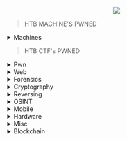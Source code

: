 <p align="center">

<img src="https://github.com/jon-brandy/hackthebox/assets/70703371/a51e7b6d-ea3f-48c8-b786-075775c22ce9"> 
  
</p>


> HTB MACHINE'S PWNED


<details>
<br>
<summary> Machines </summary>

|No.|Column 1|Column 2|Column 3|
|:-:|:-------:|:-------:|:-------:|
|1. |[Blue](https://github.com/jon-brandy/hackthebox/blob/main/Categories/Machines/Blue/README.md)|[Jerry](https://github.com/jon-brandy/hackthebox/blob/main/Categories/Machines/Jerry/README.md)|[Lame](https://github.com/jon-brandy/hackthebox/blob/main/Categories/Machines/Lame/README.md)|
|2. |[Netmon](https://github.com/jon-brandy/hackthebox/blob/main/Categories/Machines/Netmon/README.md)|[Photobomb](https://github.com/jon-brandy/hackthebox/blob/main/Categories/Machines/Photobomb/README.md)|[Precious](https://github.com/jon-brandy/hackthebox/blob/main/Categories/Machines/Precious/README.md)|
|3. |[Shoppy](https://github.com/jon-brandy/hackthebox/blob/main/Categories/Machines/Shoppy/README.md)|[Cap](https://github.com/jon-brandy/hackthebox/blob/main/Categories/Machines/Cap/README.md)|[Busqueda](https://github.com/jon-brandy/hackthebox/blob/main/Categories/Machines/Busqueda/README.md)|
|4. |[Knife](https://github.com/jon-brandy/hackthebox/blob/main/Categories/Machines/Knife/README.md)|[Bashed](https://github.com/jon-brandy/hackthebox/blob/main/Categories/Machines/Bashed/README.md)|[Shocker](https://github.com/jon-brandy/hackthebox/blob/main/Categories/Machines/Shocker/README.md)|
|5. |[Beep](https://github.com/jon-brandy/hackthebox/blob/main/Categories/Machines/Beep/README.md)|[Blocky](https://github.com/jon-brandy/hackthebox/blob/main/Categories/Machines/Blocky/README.md)|[Bank](https://github.com/jon-brandy/hackthebox/blob/main/Categories/Machines/Bank/README.md)|
|6. |[Nibbles](https://github.com/jon-brandy/hackthebox/blob/main/Categories/Machines/Nibbles/README.md)|[SteamCloud](https://github.com/jon-brandy/hackthebox/blob/main/Categories/Machines/SteamCloud/README.md)|[Keeper](https://github.com/jon-brandy/hackthebox/blob/main/Categories/Machines/Keeper/README.md)|
|7. |[Optimum](https://github.com/jon-brandy/hackthebox/blob/main/Categories/Machines/Optimum/README.md)|[Legacy](https://github.com/jon-brandy/hackthebox/blob/main/Categories/Machines/Legacy/README.md)|[Granny](https://github.com/jon-brandy/hackthebox/blob/main/Categories/Machines/Granny/README.md)|
|8. |[Grandpa](https://github.com/jon-brandy/hackthebox/blob/main/Categories/Machines/Grandpa/README.md)|[Devel](https://github.com/jon-brandy/hackthebox/blob/main/Categories/Machines/Devel/README.md)|[Horizontall](https://github.com/jon-brandy/hackthebox/blob/main/Categories/Machines/Horizontall/README.md)|
|9. |[Validation](https://github.com/jon-brandy/hackthebox/blob/main/Categories/Machines/Validation/README.md)|[Nunchucks](https://github.com/jon-brandy/hackthebox/blob/main/Categories/Machines/Nunchucks/README.md)|[Late](https://github.com/jon-brandy/hackthebox/blob/main/Categories/Machines/Late/README.md)|
|10. |[BountyHunter](https://github.com/jon-brandy/hackthebox/blob/main/Categories/Machines/BountyHunter/README.md)|[Mirai](https://github.com/jon-brandy/hackthebox/blob/main/Categories/Machines/Mirai/README.md)|[Armageddon](https://github.com/jon-brandy/hackthebox/blob/main/Categories/Machines/Armageddon/README.md)|
|11. |[Paper](https://github.com/jon-brandy/hackthebox/blob/main/Categories/Machines/Paper/README.md)|[MonitorsTwo](https://github.com/jon-brandy/hackthebox/blob/main/Categories/Machines/MonitorsTwo/README.md)|[Inject](https://github.com/jon-brandy/hackthebox/blob/main/Categories/Machines/Inject/README.md)|
|12. |[Sau](https://github.com/jon-brandy/hackthebox/blob/main/Categories/Machines/Sau/README.md)|[Pilgrimage](https://github.com/jon-brandy/hackthebox/blob/main/Categories/Machines/Pilgrimage/README.md)|[CozyHosting](https://github.com/jon-brandy/hackthebox/blob/main/Categories/Machines/CozyHosting/README.md)|
|13. |[Topology](https://github.com/jon-brandy/hackthebox/blob/main/Categories/Machines/Topology/README.md)|[Explore](https://github.com/jon-brandy/hackthebox/blob/main/Categories/Machines/Explore/README.md)|[Previse](https://github.com/jon-brandy/hackthebox/blob/main/Categories/Machines/Previse/README.md)|
|14. |[Broker](https://github.com/jon-brandy/hackthebox/blob/main/Categories/Machines/Broker/README.md)|[Delivery](https://github.com/jon-brandy/hackthebox/blob/main/Categories/Machines/Delivery/README.md)|[Codify](https://github.com/jon-brandy/hackthebox/blob/main/Categories/Machines/Codify/README.md)|
|15. |[Analytics](https://github.com/jon-brandy/hackthebox/blob/main/Categories/Machines/Analytics/README.md)|||



</details>




> HTB CTF's PWNED

<details>
<br>
<summary> Pwn </summary>

|No.|Column 1|Column 2|Column 3|
|:-:|:-------:|:-------:|:-------:|
|1. |[racecar](https://github.com/Bread-Yolk/hackthebox/tree/main/Categories/Pwn/racecar)|[You know 0xDiablos](https://github.com/Bread-Yolk/hackthebox/tree/main/Categories/Pwn/You%20know%200xDiablos)|[Jeeves](https://github.com/Bread-Yolk/hackthebox/tree/main/Categories/Pwn/Jeeves)|
|2. |[Space pirate: Entrypoint](https://github.com/Bread-Yolk/hackthebox/tree/main/Categories/Pwn/Space%20pirate%3A%20Entrypoint)|[Reg](https://github.com/Bread-Yolk/hackthebox/tree/main/Categories/Pwn/Reg)|[Space pirate: Going Deeper](https://github.com/Bread-Yolk/hackthebox/tree/main/Categories/Pwn/Space%20pirate%3A%20Going%20Deeper)|
|3. |[Bat Computer](https://github.com/Bread-Yolk/hackthebox/tree/main/Categories/Pwn/Bat%20Computer)|[Blacksmith](https://github.com/Bread-Yolk/hackthebox/tree/main/Categories/Pwn/Blacksmith)|[Shooting star](https://github.com/Bread-Yolk/hackthebox/tree/main/Categories/Pwn/Shooting%20star)|
|4. |[HTB Console](https://github.com/Bread-Yolk/hackthebox/tree/main/Categories/Pwn/HTB%20Console)|[Optimistic](https://github.com/Bread-Yolk/hackthebox/tree/main/Categories/Pwn/Optimistic)|[Restaurant](https://github.com/Bread-Yolk/hackthebox/tree/main/Categories/Pwn/Restaurant)|
|5. |[Entity](https://github.com/Bread-Yolk/hackthebox/tree/main/Categories/Pwn/Entity)|[Getting Started](https://github.com/Bread-Yolk/hackthebox/tree/main/Categories/Pwn/Getting%20Started)|[Questionnaire](https://github.com/Bread-Yolk/hackthebox/tree/main/Categories/Pwn/Questionnaire)|
|6. |[Nightmare](https://github.com/Bread-Yolk/hackthebox/blob/main/Categories/Pwn/Nightmare/README.md)|[Void](https://github.com/Bread-Yolk/hackthebox/blob/main/Categories/Pwn/Void/README.md)|[Fleet Management](https://github.com/Bread-Yolk/hackthebox/blob/main/Categories/Pwn/Fleet%20Management/README.md)|
|7. |[Vault-breaker](https://github.com/jon-brandy/hackthebox/blob/main/Categories/Pwn/Vault-breaker/README.md)|[Spooky Time](https://github.com/jon-brandy/hackthebox/blob/main/Categories/Pwn/Spooky%20Time/README.md)|[Space pirate: Retribution](https://github.com/jon-brandy/hackthebox/blob/main/Categories/Pwn/Space%20pirate%3A%20Retribution/README.md)|
|8. |[Space](https://github.com/jon-brandy/hackthebox/blob/main/Categories/Pwn/Space/README.md)|[Leet Test](https://github.com/jon-brandy/hackthebox/blob/main/Categories/Pwn/Leet%20Test/README.md)|[Trick or Deal](https://github.com/jon-brandy/hackthebox/blob/main/Categories/Pwn/Trick%20or%20Deal/README.md)|
|9. |[PwnShop](https://github.com/jon-brandy/hackthebox/blob/main/Categories/Pwn/PwnShop/README.md)|[Finale](https://github.com/jon-brandy/hackthebox/blob/main/Categories/Pwn/Finale/README.md)|[Hellhound](https://github.com/jon-brandy/hackthebox/blob/main/Categories/Pwn/Hellhound/README.md)|
|10. |[Sacred Scrolls: Revenge](https://github.com/jon-brandy/hackthebox/blob/main/Categories/Pwn/Sacred%20Scrolls%3A%20Revenge/README.md)|[Sick ROP](https://github.com/jon-brandy/hackthebox/blob/main/Categories/Pwn/Sick%20ROP/README.md)|[What does the f say?](https://github.com/jon-brandy/hackthebox/blob/main/Categories/Pwn/What%20does%20the%20f%20say%3F/README.md)|


</details>


<details>
<br>
<summary> Web </summary>
  
|No.|Column 1|Column 2|Column 3|
|:-:|:-------:|:-------:|:-------:|
|1. |[Templated](https://github.com/Bread-Yolk/hackthebox/blob/main/Categories/Web/Templated/README.md)|[LoveTok](https://github.com/Bread-Yolk/hackthebox/blob/main/Categories/Web/LoveTok/README.md)|[Phonebook](https://github.com/Bread-Yolk/hackthebox/blob/main/Categories/Web/Phonebook/README.md)|
|2. |[Spookifier](https://github.com/Bread-Yolk/hackthebox/blob/main/Categories/Web/Spookifier/README.md)|[looking glass](https://github.com/Bread-Yolk/hackthebox/blob/main/Categories/Web/looking%20glass/README.md)|[sanitize](https://github.com/Bread-Yolk/hackthebox/blob/main/Categories/Web/sanitize/README.md)|
|3. |[baby auth](https://github.com/Bread-Yolk/hackthebox/blob/main/Categories/Web/baby%20auth/README.md)|[baby BonChewerCon](https://github.com/Bread-Yolk/hackthebox/blob/main/Categories/Web/baby%20BoneChewerCon/README.md)|[Full Stack Conf](https://github.com/Bread-Yolk/hackthebox/blob/main/Categories/Web/Full%20Stack%20Conf/README.md)|
|4. |[baby interdimensional internet](https://github.com/Bread-Yolk/hackthebox/blob/main/Categories/Web/baby%20interdimensional%20internet/README.md)|[Juggling facts](https://github.com/Bread-Yolk/hackthebox/blob/main/Categories/Web/Juggling%20facts/README.md)|[baby nginxatsu](https://github.com/Bread-Yolk/hackthebox/blob/main/Categories/Web/baby%20nginxatsu/README.md)|
|5. |[baby todo or not todo](https://github.com/Bread-Yolk/hackthebox/blob/main/Categories/Web/baby%20todo%20or%20not%20todo/README.md)|[baby WAFfles order](https://github.com/Bread-Yolk/hackthebox/blob/main/Categories/Web/baby%20WAFfles%20order/README.md)|[BlinkerFluids](https://github.com/Bread-Yolk/hackthebox/blob/main/Categories/Web/BlinkerFluids/README.md)|
|6. |[Orbital](https://github.com/Bread-Yolk/hackthebox/blob/main/Categories/Web/Orbital/README.md)|[Trapped Source](https://github.com/Bread-Yolk/hackthebox/blob/main/Categories/Web/Trapped%20Source/README.md)|[Passman](https://github.com/jon-brandy/hackthebox/blob/main/Categories/Web/Passman/README.md)|

</details>


<details>
<br>
<summary> Forensics </summary>
  
|No.|Column 1|Column 2|Column 3|
|:-:|:-------:|:-------:|:-------:|
|1. |[Illumination](https://github.com/Bread-Yolk/hackthebox/blob/main/Categories/Forensics/Illumination/README.md)|[MarketDump](https://github.com/Bread-Yolk/hackthebox/blob/main/Categories/Forensics/MarketDump/README.md)|[Wrong Spooky Seasaon](https://github.com/Bread-Yolk/hackthebox/blob/main/Categories/Forensics/Wrong%20Spooky%20Season/README.md)|
|2. |[Marshal in the Middle](https://github.com/Bread-Yolk/hackthebox/blob/main/Categories/Forensics/Marshal%20in%20the%20Middle/README.md)|[Chase](https://github.com/Bread-Yolk/hackthebox/blob/main/Categories/Forensics/Chase/README.md)|[Event Horizon](https://github.com/Bread-Yolk/hackthebox/blob/main/Categories/Forensics/Event%20Horizon/README.md)|
|3. |[Insider](https://github.com/Bread-Yolk/hackthebox/blob/main/Categories/Forensics/Insider/README.md)|[Export](https://github.com/Bread-Yolk/hackthebox/blob/main/Categories/Forensics/Export/README.md)|[Persistence](https://github.com/Bread-Yolk/hackthebox/blob/main/Categories/Forensics/Persistence/README.md)|
|4. |[No Place To Hide](https://github.com/Bread-Yolk/hackthebox/blob/main/Categories/Forensics/No%20Place%20To%20Hide/README.md)|[Lure](https://github.com/Bread-Yolk/hackthebox/blob/main/Categories/Forensics/Lure/README.md)|[Logger](https://github.com/Bread-Yolk/hackthebox/blob/main/Categories/Forensics/Logger/README.md)|
|5. |[Halloween Invitation](https://github.com/Bread-Yolk/hackthebox/blob/main/Categories/Forensics/Halloween%20Invitation/README.md)|[Peel Back The Layers](https://github.com/Bread-Yolk/hackthebox/blob/main/Categories/Forensics/Peel%20Back%20The%20Layers/README.md)|[Reminiscent](https://github.com/Bread-Yolk/hackthebox/blob/main/Categories/Forensics/Reminiscent/README.md)|
|6. |[Intergalactic Recovery](https://github.com/Bread-Yolk/hackthebox/blob/main/Categories/Forensics/Intergalactic%20Recovery/README.md)|[Downgrade](https://github.com/Bread-Yolk/hackthebox/blob/main/Categories/Forensics/Downgrade/README.md)|[Automation](https://github.com/Bread-Yolk/hackthebox/blob/main/Categories/Forensics/Automation/README.md)|
|7. |[Perseverance](https://github.com/Bread-Yolk/hackthebox/blob/main/Categories/Forensics/Perseverance/README.md)|[Deadly Arthropod](https://github.com/Bread-Yolk/hackthebox/blob/main/Categories/Forensics/Deadly%20Arthropod/README.md)|[Keep Tryin'](https://github.com/Bread-Yolk/hackthebox/blob/main/Categories/Forensics/Keep%20Tryin'/README.md)|
|8. |[Strike Back](https://github.com/Bread-Yolk/hackthebox/blob/main/Categories/Forensics/Strike%20Back/README.md)|[Diagnostic](https://github.com/Bread-Yolk/hackthebox/blob/main/Categories/Forensics/Diagnostic/README.md)|[Fake News](https://github.com/Bread-Yolk/hackthebox/blob/main/Categories/Forensics/Fake%20News/README.md)|
|9. |[POOF](https://github.com/Bread-Yolk/hackthebox/blob/main/Categories/Forensics/POOF/README.md)|[Alien Cradle](https://github.com/Bread-Yolk/hackthebox/blob/main/Categories/Forensics/Alien%20Cradle/README.md)|[Extraterrestrial Persistence](https://github.com/Bread-Yolk/hackthebox/blob/main/Categories/Forensics/Extraterrestrial%20Persistence/README.md)|
|10. |[Artifact Of Dangerous Sighting](https://github.com/Bread-Yolk/hackthebox/blob/main/Categories/Forensics/Artifact%20Of%20Dangerous%20Sighting/README.md)|[oBfsC4t10n2](https://github.com/Bread-Yolk/hackthebox/blob/main/Categories/Forensics/oBfsC4t10n2/README.md)|[Packet Cyclone](https://github.com/Bread-Yolk/hackthebox/blob/main/Categories/Forensics/Packet%20Cyclone/README.md)|

  

</details>

<details>
<br>
<summary> Cryptography </summary>

|No.|Column 1|Column 2|Column 3|
|:-:|:-------:|:-------:|:-------:|
|1. |[BabyEncryption](https://github.com/jon-brandy/hackthebox/blob/main/Categories/Cryptography/BabyEncryption/README.md)|[xorxorxor](https://github.com/jon-brandy/hackthebox/tree/main/Categories/Cryptography/xorxorxor)|[Android in the Middle](https://github.com/jon-brandy/hackthebox/blob/main/Categories/Cryptography/Android-in-the-Middle/README.md)|
|2. |[Weak RSA](https://github.com/jon-brandy/hackthebox/blob/main/Categories/Cryptography/Weak%20RSA/README.md)|[Classic, yet complicated!](https://github.com/jon-brandy/hackthebox/blob/main/Categories/Cryptography/Classic%2C%20yet%20complicated!/README.md)|[Brainy's Cipher](https://github.com/jon-brandy/hackthebox/blob/main/Categories/Cryptography/Brainy's%20Cipher/README.md)|
|3. |[Gonna-Lift-Em-All](https://github.com/jon-brandy/hackthebox/blob/main/Categories/Cryptography/Gonna-Lift-Em-All/README.md)|[Ancient Encodings](https://github.com/jon-brandy/hackthebox/blob/main/Categories/Cryptography/Ancient%20Encodings/README.md)|[Nuclear Sale](https://github.com/Bread-Yolk/hackthebox/blob/main/Categories/Cryptography/Nuclear%20Sale/README.md)|



</details>


<details>
<br>
<summary> Reversing </summary>
  
|No.|Column 1|Column 2|Column 3|
|:-:|:-------:|:-------:|:-------:|
|1. |[Impossible Password](https://github.com/jon-brandy/hackthebox/blob/main/Categories/Reversing/Impossible%20Password/README.md)|[Bypass](https://github.com/jon-brandy/hackthebox/blob/main/Categories/Reversing/Bypass/README.md)|[Behind the Scenes](https://github.com/jon-brandy/hackthebox/blob/main/Categories/Reversing/Behind%20the%20Scenes/README.md)|
|2. |[WIDE](https://github.com/jon-brandy/hackthebox/blob/main/Categories/Reversing/WIDE/README.md)|[Baby RE](https://github.com/jon-brandy/hackthebox/blob/main/Categories/Reversing/Baby%20RE/README.md)|[You Cant C Me](https://github.com/jon-brandy/hackthebox/blob/main/Categories/Reversing/You%20Cant%20C%20Me/README.md)|
|3. |[Find The Easy Pass](https://github.com/jon-brandy/hackthebox/blob/main/Categories/Reversing/Find%20The%20Easy%20Pass/README.md)|[Baby Crypt](https://github.com/jon-brandy/hackthebox/blob/main/Categories/Reversing/Baby%20Crypt/README.md)|[Ransom](https://github.com/jon-brandy/hackthebox/blob/main/Categories/Reversing/Ransom/README.md)|
|4. |[Anti Flag](https://github.com/Bread-Yolk/hackthebox/tree/main/Categories/Reversing/Anti%20Flag)|[Ouija](https://github.com/jon-brandy/hackthebox/blob/main/Categories/Reversing/Ouija/README.md)|[Tear Or Dear](https://github.com/jon-brandy/hackthebox/blob/main/Categories/Reversing/Tear%20Or%20Dear/README.md)|
|5. |[Rebuilding](https://github.com/jon-brandy/hackthebox/blob/main/Categories/Reversing/Rebuilding/README.md)|[Teleport](https://github.com/jon-brandy/hackthebox/blob/main/Categories/Reversing/Teleport/README.md)|[Hunting License](https://github.com/jon-brandy/hackthebox/blob/main/Categories/Reversing/Hunting%20License/README.md)|

</details>


<details>
<br>
<summary> OSINT </summary>

|No.|Column 1|Column 2|Column 3|
|:-:|:-------:|:-------:|:-------:|
|1. |[Easy Phish](https://github.com/jon-brandy/hackthebox/blob/main/Categories/OSINT/Easy%20Phish/README.md)|[Infiltration](https://github.com/jon-brandy/hackthebox/blob/main/Categories/OSINT/Infiltration/README.md)|[Money Flowz](https://github.com/jon-brandy/hackthebox/blob/main/Categories/OSINT/Money%20Flowz/README.md)|
|2. |[Missing in Action](https://github.com/jon-brandy/hackthebox/blob/main/Categories/OSINT/Missing%20in%20Action/README.md)|[ID Exposed](https://github.com/jon-brandy/hackthebox/blob/main/Categories/OSINT/ID%20Exposed/README.md)|[0ld is g0ld](https://github.com/jon-brandy/hackthebox/blob/main/Categories/OSINT/0ld%20is%20g0ld/README.md)|


</details>


</details>

<details>
<br>
<summary> Mobile </summary>

|No.|Column 1|Column 2|Column 3|
|:-:|:-------:|:-------:|:-------:|
|1. |[Cat](https://github.com/jon-brandy/hackthebox/blob/main/Categories/Mobile/Cat/README.md)|[Don't Overreact](https://github.com/jon-brandy/hackthebox/blob/main/Categories/Mobile/Don't%20Overreact/README.md)|[APKey](https://github.com/jon-brandy/hackthebox/blob/main/Categories/Mobile/APKey/README.md)|
|2. |[Pinned](https://github.com/jon-brandy/hackthebox/blob/main/Categories/Mobile/Pinned/pinned.md)|[APKrypt](https://github.com/jon-brandy/hackthebox/blob/main/Categories/Mobile/APKrypt/README.md)|[Manager](https://github.com/jon-brandy/hackthebox/blob/main/Categories/Mobile/Manager/README.md)|
|3. |[Anchored](https://github.com/jon-brandy/hackthebox/blob/main/Categories/Mobile/Anchored/README.md)|[]()|[]()|




</details>


<details>
<br>
<summary> Hardware </summary>

|No.|Column 1|Column 2|Column 3|
|:-:|:-------:|:-------:|:-------:|
|1. |[Debugging Interface](https://github.com/jon-brandy/hackthebox/blob/main/Categories/Hardware/Debugging%20Interface/README.md)|||


</details>



<details>
<br>
<summary> Misc </summary>
  
|No.|Column 1|Column 2|Column 3|
|:-:|:-------:|:-------:|:-------:|
|1. |[Canvas](https://github.com/jon-brandy/hackthebox/blob/main/Categories/Misc/Canvas/README.md)|[fs0ciety](https://github.com/jon-brandy/hackthebox/blob/main/Categories/Misc/fs0ciety/README.md)|[Milkshake](https://github.com/jon-brandy/hackthebox/blob/main/Categories/Misc/Milkshake/README.md)|
|2. |[Hackerman](https://github.com/jon-brandy/hackthebox/blob/main/Categories/Misc/Hackerman/README.md)|[Da Vinci](https://github.com/jon-brandy/hackthebox/blob/main/Categories/Misc/Da%20Vinci/README.md)|[Art](https://github.com/jon-brandy/hackthebox/blob/main/Categories/Misc/Art/README.md)|
|3. |[misDIRection](https://github.com/jon-brandy/hackthebox/blob/main/Categories/Misc/misDIRection/README.md)|[Emdee five for life](https://github.com/jon-brandy/hackthebox/blob/main/Categories/Misc/Emdee%20five%20for%20life/README.md)|[The secret of a Queen](https://github.com/jon-brandy/hackthebox/blob/main/Categories/Misc/The%20secret%20of%20%20a%20Queen/README.md)|
|4. |[Eternal Loop](https://github.com/jon-brandy/hackthebox/blob/main/Categories/Misc/Eternal%20Loop/README.md)||

</details>

<details>
<br>
<summary>Blockchain</summary>
  
|No.|Column 1|Column 2|Column 3|
|:-:|:-------:|:-------:|:-------:|
|1. |[Survival of the Fittest](https://github.com/jon-brandy/hackthebox/blob/main/Categories/Blockchain/Survival%20of%20the%20Fittest/README.md)|||
  
</details>





